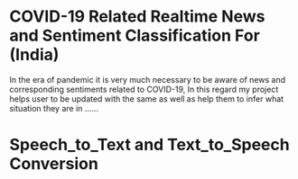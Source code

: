 # **COVID-19 Related Realtime News and Sentiment Classification For (India)**
In the era of pandemic it is very much necessary to be aware of news and corresponding sentiments related to COVID-19, In this regard my project helps user to be updated with the same as well as help them to infer what situation they are in ......

# **Speech_to_Text and Text_to_Speech Conversion** <h4> 

